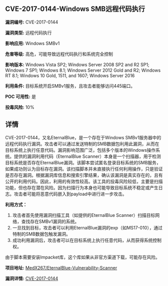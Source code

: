 ## CVE-2017-0144-Windows SMB远程代码执行

**漏洞编号:** CVE-2017-0144

**漏洞类型:** 远程代码执行

**影响应用:** Windows SMBv1

**危害等级:** 高危，可能导致远程代码执行和系统完全控制

**影响版本:** Windows Vista SP2; Windows Server 2008 SP2 and R2 SP1; Windows 7 SP1; Windows 8.1; Windows Server 2012 Gold and R2; Windows RT 8.1; Windows 10 Gold, 1511, and 1607; Windows Server 2016

**利用条件:** 目标系统开启SMBv1服务，且攻击者能够访问445端口。

**POC 可用性:** 是

**投毒风险:** 10%

## 详情

CVE-2017-0144，又名EternalBlue，是一个存在于Windows SMBv1服务器中的远程代码执行漏洞。攻击者可以通过发送特制的SMB数据包利用此漏洞，从而在目标系统上执行任意代码。漏洞影响范围广泛，包括多个版本的Windows操作系统。提供的漏洞利用代码（EternalBlue Scanner）本身是一个扫描器，用于检测目标系统是否存在EternalBlue漏洞。该脚本尝试匿名登录目标系统的SMB服务，如果成功则认为目标存在漏洞。该扫描脚本并未直接执行任何利用操作，只是验证是否存在漏洞。根据漏洞库信息和搜索引擎结果，确认该漏洞是真实存在的，且有公开的利用代码。因此，利用的有效性较高。该工具的投毒风险较低，主要是扫描功能，但也存在潜在风险。因为扫描行为本身也可能导致目标系统不稳定或产生日志。攻击者可能将恶意代码嵌入到payload中进行进一步攻击。

**利用方式：**

1.  攻击者首先使用漏洞扫描工具（如提供的EternalBlue Scanner）扫描目标网络，查找存在SMBv1漏洞的系统。
2.  一旦找到目标，攻击者可以利用EternalBlue漏洞的exp（如MS17-010），通过特制的SMB数据包触发漏洞。
3.  成功利用漏洞后，攻击者可以在目标系统上执行任意代码，从而获得系统控制权。

由于脚本需要安装Impacket库，这个库如果从非官方渠道下载，可能存在风险。


**项目地址:** [MedX267/EternalBlue-Vulnerability-Scanner](https://github.com/MedX267/EternalBlue-Vulnerability-Scanner)

**漏洞详情:** [CVE-2017-0144](https://nvd.nist.gov/vuln/detail/CVE-2017-0144)